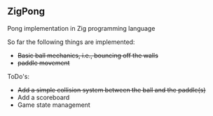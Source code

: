 ## ZigPong

Pong implementation in Zig programming language


So far the following things are implemented:
* ~~Basic ball mechanics, i.e., bouncing off the walls~~
* ~~paddle movement~~

ToDo's:
* ~~Add a simple collision system between the ball and the paddle(s)~~
* Add a scoreboard
* Game state management
